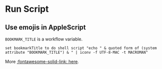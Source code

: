 Run Script
===

Use emojis in AppleScript
---

`BOOKMARK_TITLE` is a workflow variable.

```AppleScript
set bookmarkTitle to do shell script "echo " & quoted form of (system attribute "BOOKMARK_TITLE") & " | iconv -f UTF-8-MAC -t MACROMAN"
```

More [:fontawesome-solid-link:
here](https://www.alfredforum.com/topic/15992-applescript-reads-alfred-environment-variables-in-wrong-encoding/).
